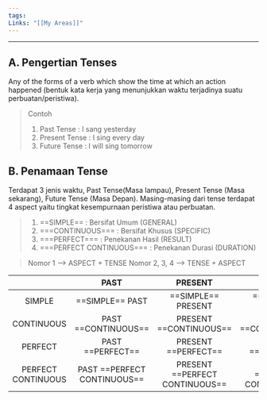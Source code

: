 ```yaml
---
tags: 
Links: "[[My Areas]]"
---
```

---
## A. Pengertian Tenses
Any of the forms of a verb which show the time at which an action happened (bentuk kata kerja yang menunjukkan waktu terjadinya suatu perbuatan/peristiwa).

> Contoh
> 1. Past Tense : I sang yesterday
> 2. Present Tense : I sing every day
> 3. Future Tense : I will sing tomorrow

## B. Penamaan Tense
Terdapat 3 jenis waktu, Past Tense(Masa lampau), Present Tense (Masa sekarang), Future Tense (Masa Depan). Masing-masing dari tense terdapat  4 aspect yaitu tingkat kesempurnaan peristiwa atau perbuatan.

>1. ==SIMPLE== : Bersifat Umum (GENERAL)
>2. ===CONTINUOUS=== : Bersifat Khusus (SPECIFIC)
>3. ===PERFECT=== : Penekanan Hasil (RESULT)
>4. ===PERFECT CONTINUOUS=== : Penekanan Durasi (DURATION)

>Nomor 1 --> ASPECT + TENSE
>Nomor 2, 3, 4 --> TENSE + ASPECT

|                    |            PAST             |            PRESENT             |            FUTURE             |
| :----------------: | :-------------------------: | :----------------------------: | :---------------------------: |
|       SIMPLE       |       ==SIMPLE== PAST       |       ==SIMPLE== PRESENT       |       ==SIMPLE== FUTURE       |
|     CONTINUOUS     |     PAST ==CONTINUOUS==     |     PRESENT ==CONTINUOUS==     |     FUTURE ==CONTINUOUS==     |
|      PERFECT       |      PAST ==PERFECT==       |      PRESENT ==PERFECT==       |      FUTURE ==PERFECT==       |
| PERFECT CONTINUOUS | PAST ==PERFECT CONTINUOUS== | PRESENT ==PERFECT CONTINUOUS== | FUTURE ==PERFECT CONTINUOUS== |
